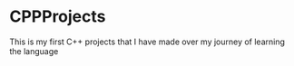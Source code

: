 # CPPProjects
This is my first C++ projects that I have made over my journey of learning the language
